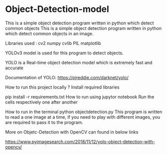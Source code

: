 # Object-Detection-model
This is a simple object detection program written in python which detect common objects
This is a simple object detection program written in python which detect common objects in an image.

Libraries used : cv2 numpy cvlib PIL matplotlib

YOLOv3 model is used for this program to detect objects.

YOLO is a Real-time object detection model which is extremely fast and accurate

Documentation of YOLO: https://pjreddie.com/darknet/yolo/

How to run this project locally ? Install required libraries

pip install -r requirements.txt How to run using jupytor notebook Run the cells respectively one after another

How to run in the terminal python objectdetection.py This program is written to read a one image at a time, if you need to play with different images, you are required to pass it to the program.

More on Objetc-Detection with OpenCV can found in below links

https://www.pyimagesearch.com/2018/11/12/yolo-object-detection-with-opencv/
